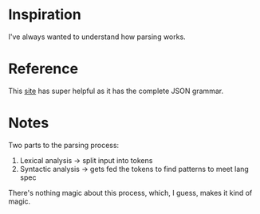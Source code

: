 # Inspiration
I've always wanted to understand how parsing works.

# Reference
This [site](https://www.crockford.com/mckeeman.html) has super helpful as it has the complete JSON grammar.

# Notes
Two parts to the parsing process:
1) Lexical analysis -> split input into tokens
2) Syntactic analysis -> gets fed the tokens to find patterns to meet lang spec

There's nothing magic about this process, which, I guess, makes it kind of magic.
